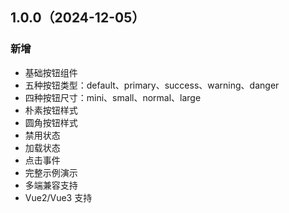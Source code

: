 ## 1.0.0（2024-12-05）
### 新增
- 基础按钮组件
- 五种按钮类型：default、primary、success、warning、danger
- 四种按钮尺寸：mini、small、normal、large
- 朴素按钮样式
- 圆角按钮样式
- 禁用状态
- 加载状态
- 点击事件
- 完整示例演示
- 多端兼容支持
- Vue2/Vue3 支持
